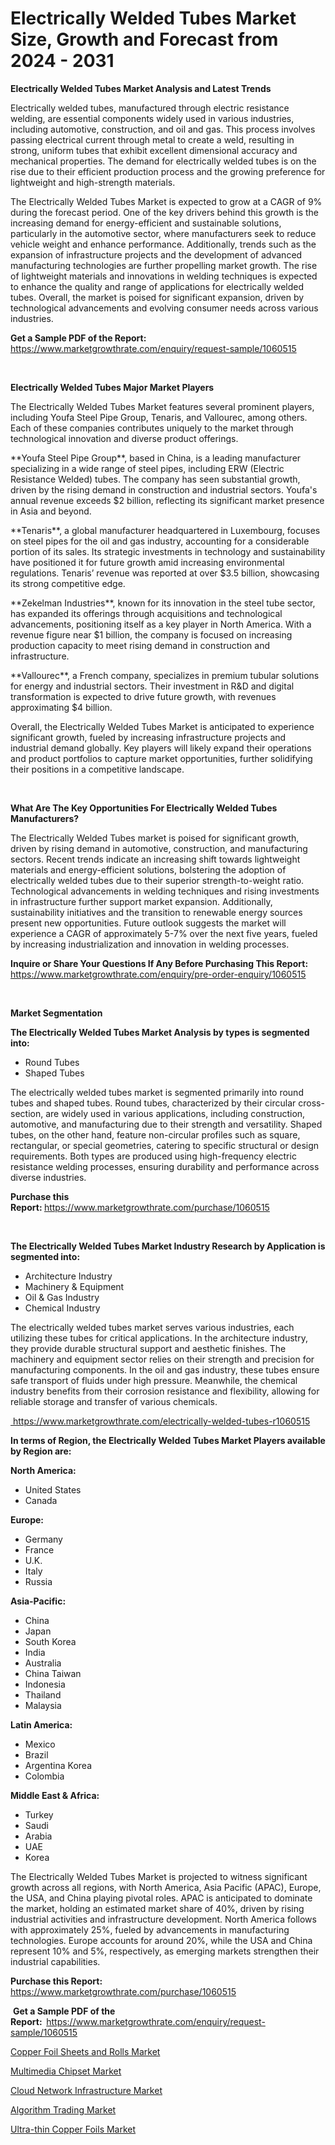 <p><h1>Electrically Welded Tubes Market Size, Growth and Forecast from 2024 - 2031</h1></p><p><strong>Electrically Welded Tubes Market Analysis and Latest Trends</strong></p>
<p><p>Electrically welded tubes, manufactured through electric resistance welding, are essential components widely used in various industries, including automotive, construction, and oil and gas. This process involves passing electrical current through metal to create a weld, resulting in strong, uniform tubes that exhibit excellent dimensional accuracy and mechanical properties. The demand for electrically welded tubes is on the rise due to their efficient production process and the growing preference for lightweight and high-strength materials.</p><p>The Electrically Welded Tubes Market is expected to grow at a CAGR of 9% during the forecast period. One of the key drivers behind this growth is the increasing demand for energy-efficient and sustainable solutions, particularly in the automotive sector, where manufacturers seek to reduce vehicle weight and enhance performance. Additionally, trends such as the expansion of infrastructure projects and the development of advanced manufacturing technologies are further propelling market growth. The rise of lightweight materials and innovations in welding techniques is expected to enhance the quality and range of applications for electrically welded tubes. Overall, the market is poised for significant expansion, driven by technological advancements and evolving consumer needs across various industries.</p></p>
<p><strong>Get a Sample PDF of the Report:&nbsp;</strong> <a href="https://www.marketgrowthrate.com/enquiry/request-sample/1060515">https://www.marketgrowthrate.com/enquiry/request-sample/1060515</a></p>
<p>&nbsp;</p>
<p><strong>Electrically Welded Tubes Major Market Players</strong></p>
<p><p>The Electrically Welded Tubes Market features several prominent players, including Youfa Steel Pipe Group, Tenaris, and Vallourec, among others. Each of these companies contributes uniquely to the market through technological innovation and diverse product offerings.</p><p>**Youfa Steel Pipe Group**, based in China, is a leading manufacturer specializing in a wide range of steel pipes, including ERW (Electric Resistance Welded) tubes. The company has seen substantial growth, driven by the rising demand in construction and industrial sectors. Youfa's annual revenue exceeds $2 billion, reflecting its significant market presence in Asia and beyond.</p><p>**Tenaris**, a global manufacturer headquartered in Luxembourg, focuses on steel pipes for the oil and gas industry, accounting for a considerable portion of its sales. Its strategic investments in technology and sustainability have positioned it for future growth amid increasing environmental regulations. Tenaris’ revenue was reported at over $3.5 billion, showcasing its strong competitive edge.</p><p>**Zekelman Industries**, known for its innovation in the steel tube sector, has expanded its offerings through acquisitions and technological advancements, positioning itself as a key player in North America. With a revenue figure near $1 billion, the company is focused on increasing production capacity to meet rising demand in construction and infrastructure.</p><p>**Vallourec**, a French company, specializes in premium tubular solutions for energy and industrial sectors. Their investment in R&D and digital transformation is expected to drive future growth, with revenues approximating $4 billion.</p><p>Overall, the Electrically Welded Tubes Market is anticipated to experience significant growth, fueled by increasing infrastructure projects and industrial demand globally. Key players will likely expand their operations and product portfolios to capture market opportunities, further solidifying their positions in a competitive landscape.</p></p>
<p>&nbsp;</p>
<p><strong>What Are The Key Opportunities For Electrically Welded Tubes Manufacturers?</strong></p>
<p><p>The Electrically Welded Tubes market is poised for significant growth, driven by rising demand in automotive, construction, and manufacturing sectors. Recent trends indicate an increasing shift towards lightweight materials and energy-efficient solutions, bolstering the adoption of electrically welded tubes due to their superior strength-to-weight ratio. Technological advancements in welding techniques and rising investments in infrastructure further support market expansion. Additionally, sustainability initiatives and the transition to renewable energy sources present new opportunities. Future outlook suggests the market will experience a CAGR of approximately 5-7% over the next five years, fueled by increasing industrialization and innovation in welding processes.</p></p>
<p><strong>Inquire or Share Your Questions If Any Before Purchasing This Report:</strong> <a href="https://www.marketgrowthrate.com/enquiry/pre-order-enquiry/1060515">https://www.marketgrowthrate.com/enquiry/pre-order-enquiry/1060515</a></p>
<p>&nbsp;</p>
<p><strong>Market Segmentation</strong></p>
<p><strong>The Electrically Welded Tubes Market Analysis by types is segmented into:</strong></p>
<p><ul><li>Round Tubes</li><li>Shaped Tubes</li></ul></p>
<p><p>The electrically welded tubes market is segmented primarily into round tubes and shaped tubes. Round tubes, characterized by their circular cross-section, are widely used in various applications, including construction, automotive, and manufacturing due to their strength and versatility. Shaped tubes, on the other hand, feature non-circular profiles such as square, rectangular, or special geometries, catering to specific structural or design requirements. Both types are produced using high-frequency electric resistance welding processes, ensuring durability and performance across diverse industries.</p></p>
<p><strong>Purchase this Report:&nbsp;</strong><a href="https://www.marketgrowthrate.com/purchase/1060515">https://www.marketgrowthrate.com/purchase/1060515</a></p>
<p>&nbsp;</p>
<p><strong>The Electrically Welded Tubes Market Industry Research by Application is segmented into:</strong></p>
<p><ul><li>Architecture Industry</li><li>Machinery & Equipment</li><li>Oil & Gas Industry</li><li>Chemical Industry</li></ul></p>
<p><p>The electrically welded tubes market serves various industries, each utilizing these tubes for critical applications. In the architecture industry, they provide durable structural support and aesthetic finishes. The machinery and equipment sector relies on their strength and precision for manufacturing components. In the oil and gas industry, these tubes ensure safe transport of fluids under high pressure. Meanwhile, the chemical industry benefits from their corrosion resistance and flexibility, allowing for reliable storage and transfer of various chemicals.</p></p>
<p><a href="https://www.marketgrowthrate.com/electrically-welded-tubes-r1060515">&nbsp;https://www.marketgrowthrate.com/electrically-welded-tubes-r1060515</a></p>
<p><strong>In terms of Region, the Electrically Welded Tubes Market Players available by Region are:</strong></p>
<p>
    <p> <strong> North America: </strong>
        <ul>
            <li>United States</li>
            <li>Canada</li>
        </ul>
        </p> 
    <p> <strong> Europe: </strong>
        <ul>
            <li>Germany</li>
            <li>France</li>
            <li>U.K.</li>
            <li>Italy</li>
            <li>Russia</li>
        </ul>
        </p> 
    <p> <strong> Asia-Pacific: </strong>
        <ul>
            <li>China</li>
            <li>Japan</li>
            <li>South Korea</li>
            <li>India</li>
            <li>Australia</li>
            <li>China Taiwan</li>
            <li>Indonesia</li>
            <li>Thailand</li>
            <li>Malaysia</li>
        </ul>
        </p> 
    <p> <strong> Latin America: </strong>
        <ul>
            <li>Mexico</li>
            <li>Brazil</li>
            <li>Argentina Korea</li>
            <li>Colombia</li>
        </ul>
        </p> 
    <p> <strong> Middle East & Africa: </strong>
        <ul>
            <li>Turkey</li>
            <li>Saudi</li>
            <li>Arabia</li>
            <li>UAE</li>
            <li>Korea</li>
        </ul>
    </p>
    </p>
<p><p>The Electrically Welded Tubes Market is projected to witness significant growth across all regions, with North America, Asia Pacific (APAC), Europe, the USA, and China playing pivotal roles. APAC is anticipated to dominate the market, holding an estimated market share of 40%, driven by rising industrial activities and infrastructure development. North America follows with approximately 25%, fueled by advancements in manufacturing technologies. Europe accounts for around 20%, while the USA and China represent 10% and 5%, respectively, as emerging markets strengthen their industrial capabilities.</p></p>
<p><strong>Purchase this Report: </strong><a href="https://www.marketgrowthrate.com/purchase/1060515">https://www.marketgrowthrate.com/purchase/1060515</a></p>
<p>&nbsp;<strong>Get a Sample PDF of the Report:&nbsp;&nbsp;</strong><a href="https://www.marketgrowthrate.com/enquiry/request-sample/1060515">https://www.marketgrowthrate.com/enquiry/request-sample/1060515</a></p>
<p><strong></strong></p>
<p><p><a href="https://issuu.com/reportprime-2/docs/copper-foil-sheets-and-rolls-market_b390d76cb0d369">Copper Foil Sheets and Rolls Market</a></p><p><a href="https://github.com/naodanhluon8/Market-Research-Report-List-1/blob/main/multimedia-chipset-market.md">Multimedia Chipset Market</a></p><p><a href="https://www.linkedin.com/pulse/market-insights-global-cloud-network-infrastructure-forecast-pu6xf">Cloud Network Infrastructure Market</a></p><p><a href="https://www.linkedin.com/pulse/algorithm-trading-market-size-type-forex-tradingstock-tradingfund-fbkwf">Algorithm Trading Market</a></p><p><a href="https://issuu.com/reportprime-2/docs/ultra-thin-copper-foils-market-size_25b1bdb8d078fb">Ultra-thin Copper Foils Market</a></p></p>
